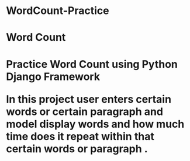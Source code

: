 # WordCount-Practice

<h1> Word Count<h1>

Practice Word Count using Python Django Framework

In this project user enters certain words or certain paragraph and model display words and how much time does it repeat within that certain words or paragraph .

